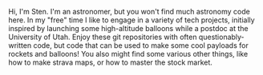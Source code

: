 Hi, I'm Sten. I'm an astronomer, but you won't find much astronomy code here. In my "free" time I like to engage in a variety of tech projects, initially inspired by launching some high-altitude balloons while a postdoc at the University of Utah. Enjoy these git repositories with often questionably-written code, but code that can be used to make some cool payloads for rockets and balloons! You also might find some various other things, like how to make strava maps, or how to master the stock market.

<!---
shasselquist/shasselquist is a ✨ special ✨ repository because its `README.md` (this file) appears on your GitHub profile.
You can click the Preview link to take a look at your changes.
--->
